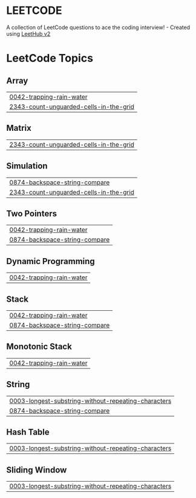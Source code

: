 # LEETCODE
A collection of LeetCode questions to ace the coding interview! - Created using [LeetHub v2](https://github.com/arunbhardwaj/LeetHub-2.0)

<!---LeetCode Topics Start-->
# LeetCode Topics
## Array
|  |
| ------- |
| [0042-trapping-rain-water](https://github.com/alphaorderly/LEETCODE/tree/master/0042-trapping-rain-water) |
| [2343-count-unguarded-cells-in-the-grid](https://github.com/alphaorderly/LEETCODE/tree/master/2343-count-unguarded-cells-in-the-grid) |
## Matrix
|  |
| ------- |
| [2343-count-unguarded-cells-in-the-grid](https://github.com/alphaorderly/LEETCODE/tree/master/2343-count-unguarded-cells-in-the-grid) |
## Simulation
|  |
| ------- |
| [0874-backspace-string-compare](https://github.com/alphaorderly/LEETCODE/tree/master/0874-backspace-string-compare) |
| [2343-count-unguarded-cells-in-the-grid](https://github.com/alphaorderly/LEETCODE/tree/master/2343-count-unguarded-cells-in-the-grid) |
## Two Pointers
|  |
| ------- |
| [0042-trapping-rain-water](https://github.com/alphaorderly/LEETCODE/tree/master/0042-trapping-rain-water) |
| [0874-backspace-string-compare](https://github.com/alphaorderly/LEETCODE/tree/master/0874-backspace-string-compare) |
## Dynamic Programming
|  |
| ------- |
| [0042-trapping-rain-water](https://github.com/alphaorderly/LEETCODE/tree/master/0042-trapping-rain-water) |
## Stack
|  |
| ------- |
| [0042-trapping-rain-water](https://github.com/alphaorderly/LEETCODE/tree/master/0042-trapping-rain-water) |
| [0874-backspace-string-compare](https://github.com/alphaorderly/LEETCODE/tree/master/0874-backspace-string-compare) |
## Monotonic Stack
|  |
| ------- |
| [0042-trapping-rain-water](https://github.com/alphaorderly/LEETCODE/tree/master/0042-trapping-rain-water) |
## String
|  |
| ------- |
| [0003-longest-substring-without-repeating-characters](https://github.com/alphaorderly/LEETCODE/tree/master/0003-longest-substring-without-repeating-characters) |
| [0874-backspace-string-compare](https://github.com/alphaorderly/LEETCODE/tree/master/0874-backspace-string-compare) |
## Hash Table
|  |
| ------- |
| [0003-longest-substring-without-repeating-characters](https://github.com/alphaorderly/LEETCODE/tree/master/0003-longest-substring-without-repeating-characters) |
## Sliding Window
|  |
| ------- |
| [0003-longest-substring-without-repeating-characters](https://github.com/alphaorderly/LEETCODE/tree/master/0003-longest-substring-without-repeating-characters) |
<!---LeetCode Topics End-->